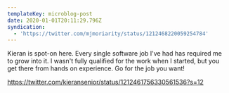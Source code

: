 ```yaml
---
templateKey: microblog-post
date: 2020-01-01T20:11:29.796Z
syndication:
  - 'https://twitter.com/mjmoriarity/status/1212468220059254784'
---
```


Kieran is spot-on here. Every single software job I've had has required me to grow into it. I wasn't fully qualified for the work when I started, but you get there from hands on experience. Go for the job you want!

https://twitter.com/kieransenior/status/1212461756330561536?s=12
